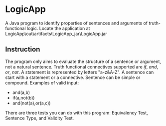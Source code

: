 # LogicApp
A Java program to identify properties of sentences and arguments of truth-functional logic.
Locate the application at LogicApp\out\artifacts\LogicApp_jar\LogicApp.jar

## Instruction
The program only aims to evaluate the structure of a sentence or argument, not a natural sentence. 
Truth functional connectives supported are *if*, *and*, *or*, *not*.
A statement is represented by letters "a-z&A-Z".
A sentence can start with a statement or a connective. Sentence can be simple or compound. Examples of valid input:
- and(a,b)
- if(a,not(b))
- and(not(a),or(a,c))

There are three tests you can do with this program: Equivalency Test, Sentence Type, and Validity Test.
